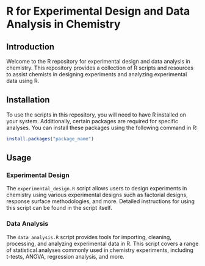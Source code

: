 # R for Experimental Design and Data Analysis in Chemistry

## Introduction
Welcome to the R repository for experimental design and data analysis in chemistry. This repository provides a collection of R scripts and resources to assist chemists in designing experiments and analyzing experimental data using R.

## Installation
To use the scripts in this repository, you will need to have R installed on your system. Additionally, certain packages are required for specific analyses. You can install these packages using the following command in R:

```R
install.packages("package_name")
```

## Usage
### Experimental Design
The `experimental_design.R` script allows users to design experiments in chemistry using various experimental designs such as factorial designs, response surface methodologies, and more. Detailed instructions for using this script can be found in the script itself.

### Data Analysis
The `data_analysis.R` script provides tools for importing, cleaning, processing, and analyzing experimental data in R. This script covers a range of statistical analyses commonly used in chemistry experiments, including t-tests, ANOVA, regression analysis, and more.
